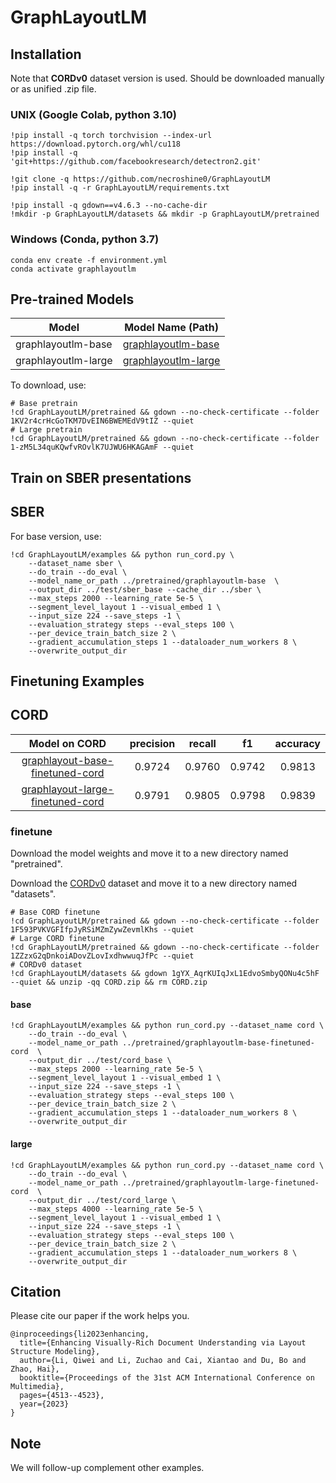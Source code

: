 # GraphLayoutLM

## Installation

Note that **CORDv0** dataset version is used. Should be downloaded manually or as unified .zip file. 

### UNIX (Google Colab, python 3.10)

```
!pip install -q torch torchvision --index-url https://download.pytorch.org/whl/cu118
!pip install -q 'git+https://github.com/facebookresearch/detectron2.git'

!git clone -q https://github.com/necroshine0/GraphLayoutLM
!pip install -q -r GraphLayoutLM/requirements.txt

!pip install -q gdown==v4.6.3 --no-cache-dir
!mkdir -p GraphLayoutLM/datasets && mkdir -p GraphLayoutLM/pretrained
```

### Windows (Conda, python 3.7)

```
conda env create -f environment.yml
conda activate graphlayoutlm
```

## Pre-trained Models
| Model               | Model Name (Path)                                                                                              | 
|---------------------|----------------------------------------------------------------------------------------------------------------|
| graphlayoutlm-base  | [graphlayoutlm-base](https://drive.google.com/drive/folders/1KV2r4crHcGoTKM7DvEIN6BWEMEdV9tIZ?usp=drive_link)  |
| graphlayoutlm-large | [graphlayoutlm-large](https://drive.google.com/drive/folders/1-zM5L34quKQwfvROvlK7UJWU6HKAGAmF?usp=drive_link) |


To download, use:
```
# Base pretrain
!cd GraphLayoutLM/pretrained && gdown --no-check-certificate --folder 1KV2r4crHcGoTKM7DvEIN6BWEMEdV9tIZ --quiet
# Large pretrain
!cd GraphLayoutLM/pretrained && gdown --no-check-certificate --folder 1-zM5L34quKQwfvROvlK7UJWU6HKAGAmF --quiet
```

## Train on SBER presentations

## SBER

For base version, use:

```
!cd GraphLayoutLM/examples && python run_cord.py \
    --dataset_name sber \
    --do_train --do_eval \
    --model_name_or_path ../pretrained/graphlayoutlm-base  \
    --output_dir ../test/sber_base --cache_dir ../sber \
    --max_steps 2000 --learning_rate 5e-5 \
    --segment_level_layout 1 --visual_embed 1 \
    --input_size 224 --save_steps -1 \
    --evaluation_strategy steps --eval_steps 100 \
    --per_device_train_batch_size 2 \
    --gradient_accumulation_steps 1 --dataloader_num_workers 8 \
    --overwrite_output_dir
```

## Finetuning Examples

## CORD

  |Model on CORD                                                                                                                | precision | recall |    f1    | accuracy |
  |:---------------------------------------------------------------------------------------------------------------------------:|:---------:|:------:|:--------:|:--------:|
  | [graphlayout-base-finetuned-cord](https://drive.google.com/drive/folders/1F593PVKVGFIfpJyRSiMZmZywZevmlKhs?usp=drive_link)  |   0.9724  | 0.9760 |  0.9742  |  0.9813  |
  | [graphlayout-large-finetuned-cord](https://drive.google.com/drive/folders/1ZZzxG2qDnkoiADovZLovIxdhwwuqJfPc?usp=drive_link) |   0.9791  | 0.9805 |  0.9798  |  0.9839  |

### finetune

Download the model weights and move it to a new directory named "pretrained".

Download the [CORDv0](https://huggingface.co/datasets/naver-clova-ix/cord-v2) dataset and move it to a new directory named "datasets".

```
# Base CORD finetune
!cd GraphLayoutLM/pretrained && gdown --no-check-certificate --folder 1F593PVKVGFIfpJyRSiMZmZywZevmlKhs --quiet
# Large CORD finetune
!cd GraphLayoutLM/pretrained && gdown --no-check-certificate --folder 1ZZzxG2qDnkoiADovZLovIxdhwwuqJfPc --quiet
# CORDv0 dataset
!cd GraphLayoutLM/datasets && gdown 1gYX_AqrKUIqJxL1EdvoSmbyQONu4c5hF --quiet && unzip -qq CORD.zip && rm CORD.zip
```

#### base

```
!cd GraphLayoutLM/examples && python run_cord.py --dataset_name cord \
    --do_train --do_eval \
    --model_name_or_path ../pretrained/graphlayoutlm-base-finetuned-cord  \
    --output_dir ../test/cord_base \
    --max_steps 2000 --learning_rate 5e-5 \
    --segment_level_layout 1 --visual_embed 1 \
    --input_size 224 --save_steps -1 \
    --evaluation_strategy steps --eval_steps 100 \
    --per_device_train_batch_size 2 \
    --gradient_accumulation_steps 1 --dataloader_num_workers 8 \
    --overwrite_output_dir
```

#### large

```
!cd GraphLayoutLM/examples && python run_cord.py --dataset_name cord \
    --do_train --do_eval \
    --model_name_or_path ../pretrained/graphlayoutlm-large-finetuned-cord  \
    --output_dir ../test/cord_large \
    --max_steps 4000 --learning_rate 5e-5 \
    --segment_level_layout 1 --visual_embed 1 \
    --input_size 224 --save_steps -1 \
    --evaluation_strategy steps --eval_steps 100 \
    --per_device_train_batch_size 2 \
    --gradient_accumulation_steps 1 --dataloader_num_workers 8 \
    --overwrite_output_dir
```


## Citation
Please cite our paper if the work helps you.
```
@inproceedings{li2023enhancing,
  title={Enhancing Visually-Rich Document Understanding via Layout Structure Modeling},
  author={Li, Qiwei and Li, Zuchao and Cai, Xiantao and Du, Bo and Zhao, Hai},
  booktitle={Proceedings of the 31st ACM International Conference on Multimedia},
  pages={4513--4523},
  year={2023}
}
```


## Note

We will follow-up complement other examples.
